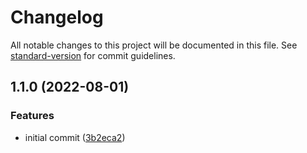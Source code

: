 # Changelog

All notable changes to this project will be documented in this file. See [standard-version](https://github.com/conventional-changelog/standard-version) for commit guidelines.

## 1.1.0 (2022-08-01)


### Features

* initial commit ([3b2eca2](https://github.com/tomazellifelipe/super-sniffle-from-template/commit/3b2eca2061916d09d02873dfe676d2f63e990a05))
